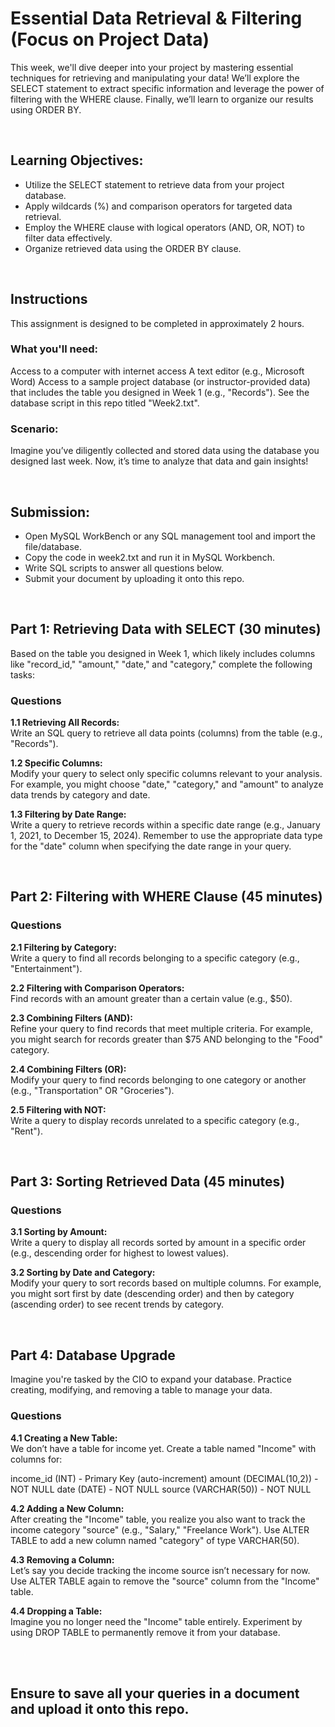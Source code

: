 # Essential Data Retrieval & Filtering (Focus on Project Data)
This week, we'll dive deeper into your project by mastering essential techniques for retrieving and manipulating your data! We’ll explore the SELECT statement to extract specific information and leverage the power of filtering with the WHERE clause. Finally, we’ll learn to organize our results using ORDER BY.

<br/>

## Learning Objectives:
- Utilize the SELECT statement to retrieve data from your project database.
- Apply wildcards (%) and comparison operators for targeted data retrieval.
- Employ the WHERE clause with logical operators (AND, OR, NOT) to filter data effectively.
- Organize retrieved data using the ORDER BY clause.

<br/>
    
## Instructions
This assignment is designed to be completed in approximately 2 hours.

### What you'll need:
Access to a computer with internet access
A text editor (e.g., Microsoft Word)
Access to a sample project database (or instructor-provided data) that includes the table you designed in Week 1 (e.g., "Records"). See the database script in this repo titled "Week2.txt".

### Scenario:
Imagine you’ve diligently collected and stored data using the database you designed last week. Now, it’s time to analyze that data and gain insights!

<br/>

## Submission:
- Open MySQL WorkBench or any SQL management tool and import the file/database.
- Copy the code in week2.txt and run it in MySQL Workbench.
- Write SQL scripts to answer all questions below.
- Submit your document by uploading it onto this repo.

<br/>

## Part 1: Retrieving Data with SELECT (30 minutes)
Based on the table you designed in Week 1, which likely includes columns like "record_id," "amount," "date," and "category," complete the following tasks:

### Questions
**1.1 Retrieving All Records:**<br/>
Write an SQL query to retrieve all data points (columns) from the table (e.g., "Records").

**1.2 Specific Columns:**<br/>
Modify your query to select only specific columns relevant to your analysis. For example, you might choose "date," "category," and "amount" to analyze data trends by category and date.

**1.3 Filtering by Date Range:**<br/>
Write a query to retrieve records within a specific date range (e.g., January 1, 2021, to December 15, 2024). Remember to use the appropriate data type for the "date" column when specifying the date range in your query.

<br/>

## Part 2: Filtering with WHERE Clause (45 minutes)

### Questions
**2.1 Filtering by Category:**<br/>
Write a query to find all records belonging to a specific category (e.g., "Entertainment").

**2.2 Filtering with Comparison Operators:**<br/>
Find records with an amount greater than a certain value (e.g., $50).

**2.3 Combining Filters (AND):**<br/>
Refine your query to find records that meet multiple criteria. For example, you might search for records greater than $75 AND belonging to the "Food" category.

**2.4 Combining Filters (OR):**<br/>
Modify your query to find records belonging to one category or another (e.g., "Transportation" OR "Groceries").

**2.5 Filtering with NOT:**<br/>
Write a query to display records unrelated to a specific category (e.g., "Rent").

<br/>

## Part 3: Sorting Retrieved Data (45 minutes)

### Questions
**3.1 Sorting by Amount:**<br/>
Write a query to display all records sorted by amount in a specific order (e.g., descending order for highest to lowest values).

**3.2 Sorting by Date and Category:**<br/>
Modify your query to sort records based on multiple columns. For example, you might sort first by date (descending order) and then by category (ascending order) to see recent trends by category.

<br/>

## Part 4: Database Upgrade
Imagine you're tasked by the CIO to expand your database. Practice creating, modifying, and removing a table to manage your data.

### Questions
**4.1 Creating a New Table:**<br/>
We don’t have a table for income yet. Create a table named "Income" with columns for:

income_id (INT) - Primary Key (auto-increment)
amount (DECIMAL(10,2)) - NOT NULL
date (DATE) - NOT NULL
source (VARCHAR(50)) - NOT NULL

**4.2 Adding a New Column:**<br/>
After creating the "Income" table, you realize you also want to track the income category "source" (e.g., "Salary," "Freelance Work"). Use ALTER TABLE to add a new column named "category" of type VARCHAR(50).

**4.3 Removing a Column:**<br/>
Let’s say you decide tracking the income source isn’t necessary for now. Use ALTER TABLE again to remove the "source" column from the "Income" table.

**4.4 Dropping a Table:**<br/>
Imagine you no longer need the "Income" table entirely. Experiment by using DROP TABLE to permanently remove it from your database.

<br/><br/>
## Ensure to save all your queries in a document and upload it onto this repo.
